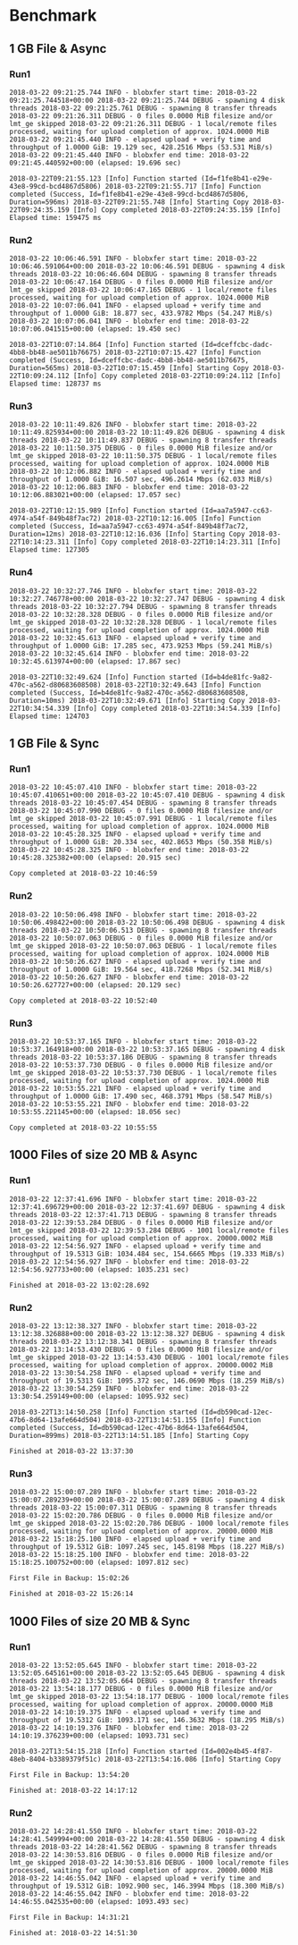 # Benchmark

## 1 GB File & Async

### Run1

`
2018-03-22 09:21:25.744 INFO - blobxfer start time: 2018-03-22 09:21:25.744518+00:00
2018-03-22 09:21:25.744 DEBUG - spawning 4 disk threads
2018-03-22 09:21:25.761 DEBUG - spawning 8 transfer threads
2018-03-22 09:21:26.311 DEBUG - 0 files 0.0000 MiB filesize and/or lmt_ge skipped
2018-03-22 09:21:26.311 DEBUG - 1 local/remote files processed, waiting for upload completion of approx. 1024.0000 MiB
2018-03-22 09:21:45.440 INFO - elapsed upload + verify time and throughput of 1.0000 GiB: 19.129 sec, 428.2516 Mbps (53.531 MiB/s)
2018-03-22 09:21:45.440 INFO - blobxfer end time: 2018-03-22 09:21:45.440592+00:00 (elapsed: 19.696 sec)
`

`
2018-03-22T09:21:55.123 [Info] Function started (Id=f1fe8b41-e29e-43e8-99cd-bcd4867d5806)
2018-03-22T09:21:55.717 [Info] Function completed (Success, Id=f1fe8b41-e29e-43e8-99cd-bcd4867d5806, Duration=596ms)
2018-03-22T09:21:55.748 [Info] Starting Copy
2018-03-22T09:24:35.159 [Info] Copy completed
2018-03-22T09:24:35.159 [Info] Elapsed time: 159475 ms
`

### Run2

`
2018-03-22 10:06:46.591 INFO - blobxfer start time: 2018-03-22 10:06:46.591064+00:00
2018-03-22 10:06:46.591 DEBUG - spawning 4 disk threads
2018-03-22 10:06:46.604 DEBUG - spawning 8 transfer threads
2018-03-22 10:06:47.164 DEBUG - 0 files 0.0000 MiB filesize and/or lmt_ge skipped
2018-03-22 10:06:47.165 DEBUG - 1 local/remote files processed, waiting for upload completion of approx. 1024.0000 MiB
2018-03-22 10:07:06.041 INFO - elapsed upload + verify time and throughput of 1.0000 GiB: 18.877 sec, 433.9782 Mbps (54.247 MiB/s)
2018-03-22 10:07:06.041 INFO - blobxfer end time: 2018-03-22 10:07:06.041515+00:00 (elapsed: 19.450 sec)
`

`
2018-03-22T10:07:14.864 [Info] Function started (Id=dceffcbc-dadc-4bb8-bb48-ae5011b76675)
2018-03-22T10:07:15.427 [Info] Function completed (Success, Id=dceffcbc-dadc-4bb8-bb48-ae5011b76675, Duration=565ms)
2018-03-22T10:07:15.459 [Info] Starting Copy
2018-03-22T10:09:24.112 [Info] Copy completed
2018-03-22T10:09:24.112 [Info] Elapsed time: 128737 ms
`

### Run3

`
2018-03-22 10:11:49.826 INFO - blobxfer start time: 2018-03-22 10:11:49.825934+00:00
2018-03-22 10:11:49.826 DEBUG - spawning 4 disk threads
2018-03-22 10:11:49.837 DEBUG - spawning 8 transfer threads
2018-03-22 10:11:50.375 DEBUG - 0 files 0.0000 MiB filesize and/or lmt_ge skipped
2018-03-22 10:11:50.375 DEBUG - 1 local/remote files processed, waiting for upload completion of approx. 1024.0000 MiB
2018-03-22 10:12:06.882 INFO - elapsed upload + verify time and throughput of 1.0000 GiB: 16.507 sec, 496.2614 Mbps (62.033 MiB/s)
2018-03-22 10:12:06.883 INFO - blobxfer end time: 2018-03-22 10:12:06.883021+00:00 (elapsed: 17.057 sec)
`

`
2018-03-22T10:12:15.989 [Info] Function started (Id=aa7a5947-cc63-4974-a54f-849b48f7ac72)
2018-03-22T10:12:16.005 [Info] Function completed (Success, Id=aa7a5947-cc63-4974-a54f-849b48f7ac72, Duration=12ms)
2018-03-22T10:12:16.036 [Info] Starting Copy
2018-03-22T10:14:23.311 [Info] Copy completed
2018-03-22T10:14:23.311 [Info] Elapsed time: 127305
`

### Run4

`
2018-03-22 10:32:27.746 INFO - blobxfer start time: 2018-03-22 10:32:27.746778+00:00
2018-03-22 10:32:27.747 DEBUG - spawning 4 disk threads
2018-03-22 10:32:27.794 DEBUG - spawning 8 transfer threads
2018-03-22 10:32:28.328 DEBUG - 0 files 0.0000 MiB filesize and/or lmt_ge skipped
2018-03-22 10:32:28.328 DEBUG - 1 local/remote files processed, waiting for upload completion of approx. 1024.0000 MiB
2018-03-22 10:32:45.613 INFO - elapsed upload + verify time and throughput of 1.0000 GiB: 17.285 sec, 473.9253 Mbps (59.241 MiB/s)
2018-03-22 10:32:45.614 INFO - blobxfer end time: 2018-03-22 10:32:45.613974+00:00 (elapsed: 17.867 sec)
`

`
2018-03-22T10:32:49.624 [Info] Function started (Id=b4de81fc-9a82-470c-a562-d80683608508)
2018-03-22T10:32:49.643 [Info] Function completed (Success, Id=b4de81fc-9a82-470c-a562-d80683608508, Duration=10ms)
2018-03-22T10:32:49.671 [Info] Starting Copy
2018-03-22T10:34:54.339 [Info] Copy completed
2018-03-22T10:34:54.339 [Info] Elapsed time: 124703
`

## 1 GB File & Sync

### Run1

`
2018-03-22 10:45:07.410 INFO - blobxfer start time: 2018-03-22 10:45:07.410651+00:00
2018-03-22 10:45:07.410 DEBUG - spawning 4 disk threads
2018-03-22 10:45:07.454 DEBUG - spawning 8 transfer threads
2018-03-22 10:45:07.990 DEBUG - 0 files 0.0000 MiB filesize and/or lmt_ge skipped
2018-03-22 10:45:07.991 DEBUG - 1 local/remote files processed, waiting for upload completion of approx. 1024.0000 MiB
2018-03-22 10:45:28.325 INFO - elapsed upload + verify time and throughput of 1.0000 GiB: 20.334 sec, 402.8653 Mbps (50.358 MiB/s)
2018-03-22 10:45:28.325 INFO - blobxfer end time: 2018-03-22 10:45:28.325382+00:00 (elapsed: 20.915 sec)
`

`
Copy completed at 2018-03-22 10:46:59
`

### Run2

`
2018-03-22 10:50:06.498 INFO - blobxfer start time: 2018-03-22 10:50:06.498422+00:00
2018-03-22 10:50:06.498 DEBUG - spawning 4 disk threads
2018-03-22 10:50:06.513 DEBUG - spawning 8 transfer threads
2018-03-22 10:50:07.063 DEBUG - 0 files 0.0000 MiB filesize and/or lmt_ge skipped
2018-03-22 10:50:07.063 DEBUG - 1 local/remote files processed, waiting for upload completion of approx. 1024.0000 MiB
2018-03-22 10:50:26.627 INFO - elapsed upload + verify time and throughput of 1.0000 GiB: 19.564 sec, 418.7268 Mbps (52.341 MiB/s)
2018-03-22 10:50:26.627 INFO - blobxfer end time: 2018-03-22 10:50:26.627727+00:00 (elapsed: 20.129 sec)
`

`
Copy completed at 2018-03-22 10:52:40
`

### Run3

`
2018-03-22 10:53:37.165 INFO - blobxfer start time: 2018-03-22 10:53:37.164918+00:00
2018-03-22 10:53:37.165 DEBUG - spawning 4 disk threads
2018-03-22 10:53:37.186 DEBUG - spawning 8 transfer threads
2018-03-22 10:53:37.730 DEBUG - 0 files 0.0000 MiB filesize and/or lmt_ge skipped
2018-03-22 10:53:37.730 DEBUG - 1 local/remote files processed, waiting for upload completion of approx. 1024.0000 MiB
2018-03-22 10:53:55.221 INFO - elapsed upload + verify time and throughput of 1.0000 GiB: 17.490 sec, 468.3791 Mbps (58.547 MiB/s)
2018-03-22 10:53:55.221 INFO - blobxfer end time: 2018-03-22 10:53:55.221145+00:00 (elapsed: 18.056 sec)
`

`
Copy completed at 2018-03-22 10:55:55
`

## 1000 Files of size 20 MB & Async

### Run1

`
2018-03-22 12:37:41.696 INFO - blobxfer start time: 2018-03-22 12:37:41.696729+00:00
2018-03-22 12:37:41.697 DEBUG - spawning 4 disk threads
2018-03-22 12:37:41.713 DEBUG - spawning 8 transfer threads
2018-03-22 12:39:53.284 DEBUG - 0 files 0.0000 MiB filesize and/or lmt_ge skipped
2018-03-22 12:39:53.284 DEBUG - 1001 local/remote files processed, waiting for upload completion of approx. 20000.0002 MiB
2018-03-22 12:54:56.927 INFO - elapsed upload + verify time and throughput of 19.5313 GiB: 1034.484 sec, 154.6665 Mbps (19.333 MiB/s)
2018-03-22 12:54:56.927 INFO - blobxfer end time: 2018-03-22 12:54:56.927733+00:00 (elapsed: 1035.231 sec)
`

`
Finished at 2018-03-22 13:02:28.692
`

### Run2

`
2018-03-22 13:12:38.327 INFO - blobxfer start time: 2018-03-22 13:12:38.326888+00:00
2018-03-22 13:12:38.327 DEBUG - spawning 4 disk threads
2018-03-22 13:12:38.341 DEBUG - spawning 8 transfer threads
2018-03-22 13:14:53.430 DEBUG - 0 files 0.0000 MiB filesize and/or lmt_ge skipped
2018-03-22 13:14:53.430 DEBUG - 1001 local/remote files processed, waiting for upload completion of approx. 20000.0002 MiB
2018-03-22 13:30:54.258 INFO - elapsed upload + verify time and throughput of 19.5313 GiB: 1095.372 sec, 146.0690 Mbps (18.259 MiB/s)
2018-03-22 13:30:54.259 INFO - blobxfer end time: 2018-03-22 13:30:54.259149+00:00 (elapsed: 1095.932 sec)
`

`
2018-03-22T13:14:50.258 [Info] Function started (Id=db590cad-12ec-47b6-8d64-13afe664d504)
2018-03-22T13:14:51.155 [Info] Function completed (Success, Id=db590cad-12ec-47b6-8d64-13afe664d504, Duration=899ms)
2018-03-22T13:14:51.185 [Info] Starting Copy
`

`
Finished at 2018-03-22 13:37:30
`

### Run3

`
2018-03-22 15:00:07.289 INFO - blobxfer start time: 2018-03-22 15:00:07.289239+00:00
2018-03-22 15:00:07.289 DEBUG - spawning 4 disk threads
2018-03-22 15:00:07.311 DEBUG - spawning 8 transfer threads
2018-03-22 15:02:20.786 DEBUG - 0 files 0.0000 MiB filesize and/or lmt_ge skipped
2018-03-22 15:02:20.786 DEBUG - 1000 local/remote files processed, waiting for upload completion of approx. 20000.0000 MiB
2018-03-22 15:18:25.100 INFO - elapsed upload + verify time and throughput of 19.5312 GiB: 1097.245 sec, 145.8198 Mbps (18.227 MiB/s)
2018-03-22 15:18:25.100 INFO - blobxfer end time: 2018-03-22 15:18:25.100752+00:00 (elapsed: 1097.812 sec)
`

`
First File in Backup: 15:02:26
`

`
Finished at 2018-03-22 15:26:14
`

## 1000 Files of size 20 MB & Sync

### Run1

`
2018-03-22 13:52:05.645 INFO - blobxfer start time: 2018-03-22 13:52:05.645161+00:00
2018-03-22 13:52:05.645 DEBUG - spawning 4 disk threads
2018-03-22 13:52:05.664 DEBUG - spawning 8 transfer threads
2018-03-22 13:54:18.177 DEBUG - 0 files 0.0000 MiB filesize and/or lmt_ge skipped
2018-03-22 13:54:18.177 DEBUG - 1000 local/remote files processed, waiting for upload completion of approx. 20000.0000 MiB
2018-03-22 14:10:19.375 INFO - elapsed upload + verify time and throughput of 19.5312 GiB: 1093.171 sec, 146.3632 Mbps (18.295 MiB/s)
2018-03-22 14:10:19.376 INFO - blobxfer end time: 2018-03-22 14:10:19.376239+00:00 (elapsed: 1093.731 sec)
`

`
2018-03-22T13:54:15.218 [Info] Function started (Id=002e4b45-4f87-48eb-8404-b3389379f51c)
2018-03-22T13:54:16.086 [Info] Starting Copy
`

`
First File in Backup: 13:54:20
`

`
Finished at: 2018-03-22 14:17:12
`

### Run2

`
2018-03-22 14:28:41.550 INFO - blobxfer start time: 2018-03-22 14:28:41.549994+00:00
2018-03-22 14:28:41.550 DEBUG - spawning 4 disk threads
2018-03-22 14:28:41.562 DEBUG - spawning 8 transfer threads
2018-03-22 14:30:53.816 DEBUG - 0 files 0.0000 MiB filesize and/or lmt_ge skipped
2018-03-22 14:30:53.816 DEBUG - 1000 local/remote files processed, waiting for upload completion of approx. 20000.0000 MiB
2018-03-22 14:46:55.042 INFO - elapsed upload + verify time and throughput of 19.5312 GiB: 1092.900 sec, 146.3994 Mbps (18.300 MiB/s)
2018-03-22 14:46:55.042 INFO - blobxfer end time: 2018-03-22 14:46:55.042535+00:00 (elapsed: 1093.493 sec)
`

`
First File in Backup: 14:31:21
`

`
Finished at: 2018-03-22 14:51:30
`

